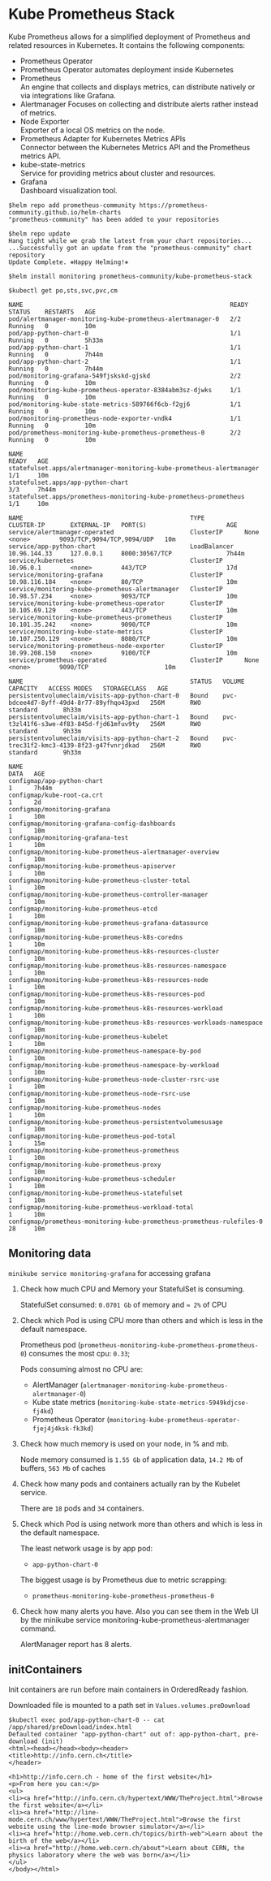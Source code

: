 # Kube Prometheus Stack

Kube Prometheus allows for a simplified deployment of Prometheus and related resources in Kubernetes. It contains the following components:

- Prometheus Operator
- Prometheus Operator automates deployment inside Kubernetes
- Prometheus  
  An engine that collects and displays metrics, can distribute natively or via integrations like Grafana.
- Alertmanager
  Focuses on collecting and distribute alerts rather instead of metrics.
- Node Exporter  
  Exporter of a local OS metrics on the node.
- Prometheus Adapter for Kubernetes Metrics APIs  
  Connector between the Kubernetes Metrics API and the Prometheus metrics API.
- kube-state-metrics  
  Service for providing metrics about cluster and resources.
- Grafana  
  Dashboard visualization tool.

```shell
$helm repo add prometheus-community https://prometheus-community.github.io/helm-charts
"prometheus-community" has been added to your repositories

$helm repo update
Hang tight while we grab the latest from your chart repositories...
...Successfully got an update from the "prometheus-community" chart repository
Update Complete. ⎈Happy Helming!⎈

$helm install monitoring prometheus-community/kube-prometheus-stack

$kubectl get po,sts,svc,pvc,cm

NAME                                                         READY   STATUS    RESTARTS   AGE
pod/alertmanager-monitoring-kube-prometheus-alertmanager-0   2/2     Running   0          10m
pod/app-python-chart-0                                       1/1     Running   0          5h33m
pod/app-python-chart-1                                       1/1     Running   0          7h44m
pod/app-python-chart-2                                       1/1     Running   0          7h44m
pod/monitoring-grafana-549fjskskd-gjskd                      2/2     Running   0          10m
pod/monitoring-kube-prometheus-operator-8384abm3sz-djwks     1/1     Running   0          10m
pod/monitoring-kube-state-metrics-589766f6cb-f2gj6           1/1     Running   0          10m
pod/monitoring-prometheus-node-exporter-vndk4                1/1     Running   0          10m
pod/prometheus-monitoring-kube-prometheus-prometheus-0       2/2     Running   0          10m

NAME                                                                    READY   AGE
statefulset.apps/alertmanager-monitoring-kube-prometheus-alertmanager   1/1     10m
statefulset.apps/app-python-chart                                       3/3     7h44m
statefulset.apps/prometheus-monitoring-kube-prometheus-prometheus       1/1     10m

NAME                                              TYPE           CLUSTER-IP       EXTERNAL-IP   PORT(S)                      AGE
service/alertmanager-operated                     ClusterIP      None             <none>        9093/TCP,9094/TCP,9094/UDP   10m
service/app-python-chart                          LoadBalancer   10.96.144.33     127.0.0.1     8000:30567/TCP               7h44m
service/kubernetes                                ClusterIP      10.96.0.1        <none>        443/TCP                      17d
service/monitoring-grafana                        ClusterIP      10.98.116.184    <none>        80/TCP                       10m
service/monitoring-kube-prometheus-alertmanager   ClusterIP      10.98.57.234     <none>        9093/TCP                     10m
service/monitoring-kube-prometheus-operator       ClusterIP      10.105.69.129    <none>        443/TCP                      10m
service/monitoring-kube-prometheus-prometheus     ClusterIP      10.101.35.242    <none>        9090/TCP                     10m
service/monitoring-kube-state-metrics             ClusterIP      10.107.250.129   <none>        8080/TCP                     10m
service/monitoring-prometheus-node-exporter       ClusterIP      10.99.208.150    <none>        9100/TCP                     10m
service/prometheus-operated                       ClusterIP      None             <none>        9090/TCP                     10m

NAME                                              STATUS   VOLUME                                     CAPACITY   ACCESS MODES   STORAGECLASS   AGE
persistentvolumeclaim/visits-app-python-chart-0   Bound    pvc-bdcee4d7-8yff-49d4-8r77-89yfhqo43pxd   256M       RWO            standard       8h33m
persistentvolumeclaim/visits-app-python-chart-1   Bound    pvc-t3zl41f6-s3we-4f83-845d-fjd61mfuv9ty   256M       RWO            standard       9h33m
persistentvolumeclaim/visits-app-python-chart-2   Bound    pvc-trec31f2-kmc3-4139-8f23-g47fvnrjdkad   256M       RWO            standard       9h33m

NAME                                                                     DATA   AGE
configmap/app-python-chart                                               1      7h44m
configmap/kube-root-ca.crt                                               1      2d
configmap/monitoring-grafana                                             1      10m
configmap/monitoring-grafana-config-dashboards                           1      10m
configmap/monitoring-grafana-test                                        1      10m
configmap/monitoring-kube-prometheus-alertmanager-overview               1      10m
configmap/monitoring-kube-prometheus-apiserver                           1      10m
configmap/monitoring-kube-prometheus-cluster-total                       1      10m
configmap/monitoring-kube-prometheus-controller-manager                  1      10m
configmap/monitoring-kube-prometheus-etcd                                1      10m
configmap/monitoring-kube-prometheus-grafana-datasource                  1      10m
configmap/monitoring-kube-prometheus-k8s-coredns                         1      10m
configmap/monitoring-kube-prometheus-k8s-resources-cluster               1      10m
configmap/monitoring-kube-prometheus-k8s-resources-namespace             1      10m
configmap/monitoring-kube-prometheus-k8s-resources-node                  1      10m
configmap/monitoring-kube-prometheus-k8s-resources-pod                   1      10m
configmap/monitoring-kube-prometheus-k8s-resources-workload              1      10m
configmap/monitoring-kube-prometheus-k8s-resources-workloads-namespace   1      10m
configmap/monitoring-kube-prometheus-kubelet                             1      10m
configmap/monitoring-kube-prometheus-namespace-by-pod                    1      10m
configmap/monitoring-kube-prometheus-namespace-by-workload               1      10m
configmap/monitoring-kube-prometheus-node-cluster-rsrc-use               1      10m
configmap/monitoring-kube-prometheus-node-rsrc-use                       1      10m
configmap/monitoring-kube-prometheus-nodes                               1      10m
configmap/monitoring-kube-prometheus-persistentvolumesusage              1      10m
configmap/monitoring-kube-prometheus-pod-total                           1      15m
configmap/monitoring-kube-prometheus-prometheus                          1      10m
configmap/monitoring-kube-prometheus-proxy                               1      10m
configmap/monitoring-kube-prometheus-scheduler                           1      10m
configmap/monitoring-kube-prometheus-statefulset                         1      10m
configmap/monitoring-kube-prometheus-workload-total                      1      10m
configmap/prometheus-monitoring-kube-prometheus-prometheus-rulefiles-0   28     10m
```

## Monitoring data

`minikube service monitoring-grafana` for accessing grafana 

1. Check how much CPU and Memory your StatefulSet is consuming.

   StatefulSet consumed: `0.0701 Gb` of memory and `≈ 2%` of CPU

2. Check which Pod is using CPU more than others and which is less in the default namespace.

   Prometheus pod (`prometheus-monitoring-kube-prometheus-prometheus-0`) consumes the most cpu: `0.33`;

   Pods consuming almost no CPU are:

   - AlertManager (`alertmanager-monitoring-kube-prometheus-alertmanager-0`)
   - Kube state metrics (`monitoring-kube-state-metrics-5949kdjcse-fj4kd`)
   - Prometheus Operator (`monitoring-kube-prometheus-operator-fjej4j4ksk-fk3kd`)
   
3. Check how much memory is used on your node, in % and mb.

   Node memory consumed is `1.55 Gb` of application data, `14.2 Mb` of buffers, `563 Mb` of caches

5. Check how many pods and containers actually ran by the Kubelet service.

   There are `18` pods and `34` containers.

6. Check which Pod is using network more than others and which is less in the default namespace.

   The least network usage is by app pod:

   - `app-python-chart-0`

   The biggest usage is by Prometheus due to metric scrapping:

   - `prometheus-monitoring-kube-prometheus-prometheus-0`
   
7. Check how many alerts you have. Also you can see them in the Web UI by the minikube
   service monitoring-kube-prometheus-alertmanager command.

   AlertManager report has 8 alerts.

## initContainers

Init containers are run before main containers in OrderedReady fashion.

Downloaded file is mounted to a path set in `Values.volumes.preDownload`

```shell
$kubectl exec pod/app-python-chart-0 -- cat /app/shared/preDownload/index.html
Defaulted container "app-python-chart" out of: app-python-chart, pre-download (init)
<html><head></head><body><header>
<title>http://info.cern.ch</title>
</header>

<h1>http://info.cern.ch - home of the first website</h1>
<p>From here you can:</p>
<ul>
<li><a href="http://info.cern.ch/hypertext/WWW/TheProject.html">Browse the first website</a></li>
<li><a href="http://line-mode.cern.ch/www/hypertext/WWW/TheProject.html">Browse the first website using the line-mode browser simulator</a></li>
<li><a href="http://home.web.cern.ch/topics/birth-web">Learn about the birth of the web</a></li>
<li><a href="http://home.web.cern.ch/about">Learn about CERN, the physics laboratory where the web was born</a></li>
</ul>
</body></html>
```
```
